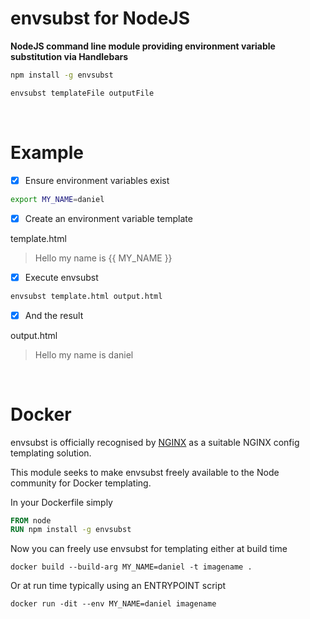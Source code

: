 envsubst for NodeJS
===================

**NodeJS command line module providing environment variable substitution via Handlebars**

```bash
npm install -g envsubst
```

```bash
envsubst templateFile outputFile
```

<br>

# Example

- [x]  Ensure environment variables exist
```bash
export MY_NAME=daniel
```

- [x]  Create an environment variable template

template.html
> <div>Hello my name is {{ MY_NAME }}</div>

- [x]  Execute envsubst
```bash
envsubst template.html output.html
```

- [x]  And the result

output.html
> <div>Hello my name is daniel</div>

<br>

# Docker

envsubst is officially recognised by [NGINX](https://hub.docker.com/_/nginx) as a suitable NGINX config templating solution.

This module seeks to make envsubst freely available to the Node community for Docker templating.

In your Dockerfile simply

```dockerfile
FROM node
RUN npm install -g envsubst
```

Now you can freely use envsubst for templating either at build time

```docker
docker build --build-arg MY_NAME=daniel -t imagename .
```

Or at run time typically using an ENTRYPOINT script

```docker
docker run -dit --env MY_NAME=daniel imagename
```
